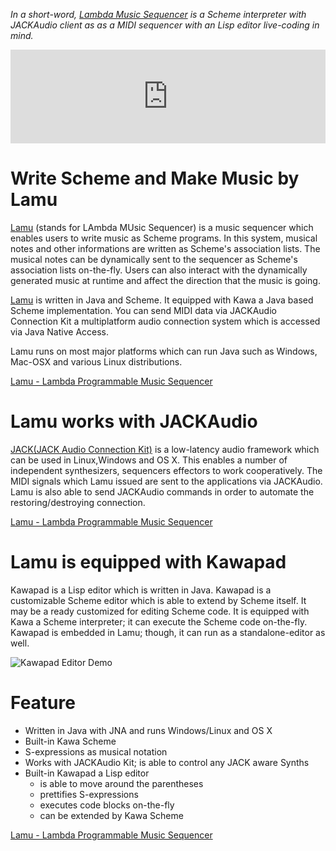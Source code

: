 *In a short-word, [Lambda Music Sequencer][LNK_LAMU] is a Scheme interpreter 
with JACKAudio client as as a MIDI sequencer with an Lisp editor live-coding in 
mind.*

<iframe id="main-video" style="width:100%;"
src="https://www.youtube.com/embed/4Uu6bKWs_Vc" frameborder="0" 
allow="accelerometer; autoplay; encrypted-media; gyroscope; picture-in-picture" 
allowfullscreen>
</iframe>
<script>
window.addEventListener( 'load' , function() {
    var e = document.getElementById( 'main-video' );
    e.style.height = (e.offsetWidth * 0.5625) + 'px';
});
</script>
<!--
[![image](https://img.youtube.com/vi/4Uu6bKWs_Vc/0.jpg)](https://www.youtube.com/watch?v=4Uu6bKWs_Vc)
-->

# Write Scheme and Make Music by Lamu #
[Lamu][LNK_LAMU] (stands for LAmbda MUsic Sequencer) is a music sequencer which 
enables users to write music as Scheme programs. In this system, musical notes 
and other informations are written as Scheme's association lists. The musical 
notes can be dynamically sent to the sequencer as Scheme's association lists 
on-the-fly.  Users can also interact with the dynamically generated music at 
runtime and affect the direction that the music is going.

[Lamu][LNK_LAMU] is written in Java and Scheme. It equipped with Kawa a Java 
based Scheme implementation. You can send MIDI data via JACKAudio Connection 
Kit a multiplatform audio connection system which is accessed via Java Native 
Access.

Lamu runs on most major platforms which can run Java such as Windows, Mac-OSX
and various Linux distributions. 

[Lamu - Lambda Programmable Music Sequencer][LNK_LAMU]

# Lamu works with JACKAudio #
[JACK(JACK Audio Connection Kit)][jackaudio] is a low-latency audio framework 
which can be used in Linux,Windows and OS X. This enables a number of 
independent synthesizers, sequencers effectors to work cooperatively. The MIDI 
signals which Lamu issued are sent to the applications via JACKAudio. Lamu is 
also able to send JACKAudio commands in order to automate the 
restoring/destroying connection.

[Lamu - Lambda Programmable Music Sequencer][LNK_LAMU]

# Lamu is equipped with Kawapad #
Kawapad is a Lisp editor which is written in Java. Kawapad is a customizable 
Scheme editor which is able to extend by Scheme itself. It may be a ready 
customized for editing Scheme code. It is equipped with Kawa a Scheme 
interpreter; it can execute the Scheme code on-the-fly. Kawapad is embedded in 
Lamu; though, it can run as a standalone-editor as well.

![Kawapad Editor Demo][kawapad-demo]

# Feature #
- Written in Java with JNA and runs Windows/Linux and OS X
- Built-in Kawa Scheme
- S-expressions as musical notation
- Works with JACKAudio Kit; is able to control any JACK aware Synths
- Built-in Kawapad a Lisp editor
    - is able to move around the parentheses
    - prettifies S-expressions
    - executes code blocks on-the-fly
    - can be extended by Kawa Scheme

[Lamu - Lambda Programmable Music Sequencer][LNK_LAMU]

[jackaudio]: https://jackaudio.org/
[kawapad-demo]: https://lambda-music.github.io/lamu/imgs/corresponding-parenthesis-movement.gif
[LNK_LAMU]: https://lambda-music.github.io/lambda-music/
[EDT_LAMU]: ../lamu/readme.md
[kawapad]: https://lambda-music.github.io/lamu/workspace/kawapad/
[architecture]: https://lambda-music.github.io/lamu/imgs/lambda-music-architecture.png

